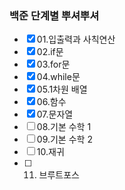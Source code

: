 ### 백준 단계별 뿌셔뿌셔

- [x] 01.입출력과 사칙연산
- [x] 02.if문
- [x] 03.for문
- [x] 04.while문
- [x] 05.1차원 배열
- [x] 06.함수
- [x] 07.문자열
- [ ] 08.기본 수학 1
- [ ] 09.기본 수학 2
- [ ] 10.재귀
- [ ] 11. 브루트포스
